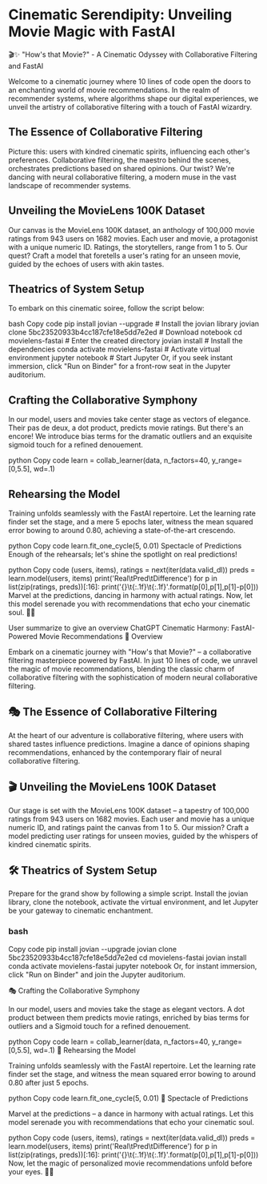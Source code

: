 
# Cinematic Serendipity: Unveiling Movie Magic with FastAI
🎬✨ "How's that Movie?" - A Cinematic Odyssey with Collaborative Filtering and FastAI

Welcome to a cinematic journey where 10 lines of code open the doors to an enchanting world of movie recommendations. In the realm of recommender systems, where algorithms shape our digital experiences, we unveil the artistry of collaborative filtering with a touch of FastAI wizardry.

## The Essence of Collaborative Filtering
Picture this: users with kindred cinematic spirits, influencing each other's preferences. Collaborative filtering, the maestro behind the scenes, orchestrates predictions based on shared opinions. Our twist? We're dancing with neural collaborative filtering, a modern muse in the vast landscape of recommender systems.

## Unveiling the MovieLens 100K Dataset
Our canvas is the MovieLens 100K dataset, an anthology of 100,000 movie ratings from 943 users on 1682 movies. Each user and movie, a protagonist with a unique numeric ID. Ratings, the storytellers, range from 1 to 5. Our quest? Craft a model that foretells a user's rating for an unseen movie, guided by the echoes of users with akin tastes.

## Theatrics of System Setup
To embark on this cinematic soiree, follow the script below:

bash
Copy code
pip install jovian --upgrade     # Install the jovian library 
jovian clone 5bc23520933b4cc187cfe18e5dd7e2ed # Download notebook
cd movielens-fastai              # Enter the created directory 
jovian install                   # Install the dependencies
conda activate movielens-fastai  # Activate virtual environment
jupyter notebook                 # Start Jupyter
Or, if you seek instant immersion, click "Run on Binder" for a front-row seat in the Jupyter auditorium.

## Crafting the Collaborative Symphony
In our model, users and movies take center stage as vectors of elegance. Their pas de deux, a dot product, predicts movie ratings. But there's an encore! We introduce bias terms for the dramatic outliers and an exquisite sigmoid touch for a refined denouement.

python
Copy code
learn = collab_learner(data, n_factors=40, y_range=[0,5.5], wd=.1)
## Rehearsing the Model
Training unfolds seamlessly with the FastAI repertoire. Let the learning rate finder set the stage, and a mere 5 epochs later, witness the mean squared error bowing to around 0.80, achieving a state-of-the-art crescendo.

python
Copy code
learn.fit_one_cycle(5, 0.01)
Spectacle of Predictions
Enough of the rehearsals; let's shine the spotlight on real predictions!

python
Copy code
(users, items), ratings = next(iter(data.valid_dl))
preds = learn.model(users, items)
print('Real\tPred\tDifference')
for p in list(zip(ratings, preds))[:16]:
    print('{}\t{:.1f}\t{:.1f}'.format(p[0],p[1],p[1]-p[0]))
Marvel at the predictions, dancing in harmony with actual ratings. Now, let this model serenade you with recommendations that echo your cinematic soul. 🌟🎥

User
summarize to give an overview
ChatGPT
Cinematic Harmony: FastAI-Powered Movie Recommendations
🚀 Overview

Embark on a cinematic journey with "How's that Movie?" – a collaborative filtering masterpiece powered by FastAI. In just 10 lines of code, we unravel the magic of movie recommendations, blending the classic charm of collaborative filtering with the sophistication of modern neural collaborative filtering.

## 🎭 The Essence of Collaborative Filtering

At the heart of our adventure is collaborative filtering, where users with shared tastes influence predictions. Imagine a dance of opinions shaping recommendations, enhanced by the contemporary flair of neural collaborative filtering.

## 🎬 Unveiling the MovieLens 100K Dataset

Our stage is set with the MovieLens 100K dataset – a tapestry of 100,000 ratings from 943 users on 1682 movies. Each user and movie has a unique numeric ID, and ratings paint the canvas from 1 to 5. Our mission? Craft a model predicting user ratings for unseen movies, guided by the whispers of kindred cinematic spirits.

## 🛠️ Theatrics of System Setup

Prepare for the grand show by following a simple script. Install the jovian library, clone the notebook, activate the virtual environment, and let Jupyter be your gateway to cinematic enchantment.

### bash
Copy code
pip install jovian --upgrade
jovian clone 5bc23520933b4cc187cfe18e5dd7e2ed
cd movielens-fastai
jovian install
conda activate movielens-fastai
jupyter notebook
Or, for instant immersion, click "Run on Binder" and join the Jupyter auditorium.

🎭 Crafting the Collaborative Symphony

In our model, users and movies take the stage as elegant vectors. A dot product between them predicts movie ratings, enriched by bias terms for outliers and a Sigmoid touch for a refined denouement.

python
Copy code
learn = collab_learner(data, n_factors=40, y_range=[0,5.5], wd=.1)
🚀 Rehearsing the Model

Training unfolds seamlessly with the FastAI repertoire. Let the learning rate finder set the stage, and witness the mean squared error bowing to around 0.80 after just 5 epochs.

python
Copy code
learn.fit_one_cycle(5, 0.01)
🌟 Spectacle of Predictions

Marvel at the predictions – a dance in harmony with actual ratings. Let this model serenade you with recommendations that echo your cinematic soul.

python
Copy code
(users, items), ratings = next(iter(data.valid_dl))
preds = learn.model(users, items)
print('Real\tPred\tDifference')
for p in list(zip(ratings, preds))[:16]:
    print('{}\t{:.1f}\t{:.1f}'.format(p[0],p[1],p[1]-p[0]))
Now, let the magic of personalized movie recommendations unfold before your eyes. 🌟🎥
